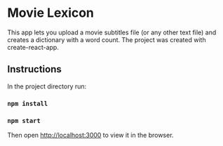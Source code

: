 # Movie Lexicon

This app lets you upload a movie subtitles file (or any other text file) and creates a dictionary with a word count. The project was created with create-react-app.

## Instructions

In the project directory run:

### `npm install`
### `npm start`

Then open [http://localhost:3000](http://localhost:3000) to view it in the browser.